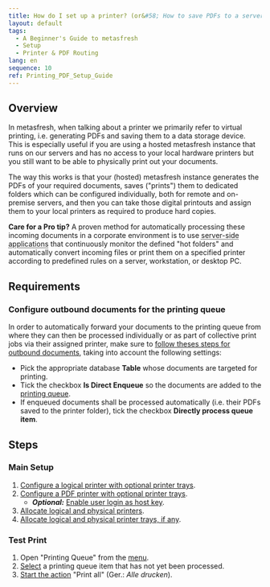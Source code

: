 ```yaml
---
title: How do I set up a printer? (or&#58; How to save PDFs to a server)
layout: default
tags:
  - A Beginner's Guide to metasfresh
  - Setup
  - Printer & PDF Routing
lang: en
sequence: 10
ref: Printing_PDF_Setup_Guide
---
```


<!--
Merged with infos from the following obsolete docs:
- appdictionary_collection\EN\sysconfig_printing.Enabled.md
- howto_collection\EN\how_to_use_the_standalone_printing_client.md
-->

## Overview
In metasfresh, when talking about a printer we primarily refer to virtual printing, i.e. generating PDFs and saving them to a data storage device. This is especially useful if you are using a hosted metasfresh instance that runs on our servers and has no access to your local hardware printers but you still want to be able to physically print out your documents.

The way this works is that your (hosted) metasfresh instance generates the PDFs of your required documents, saves ("prints") them to dedicated folders which can be configured individually, both for remote and on-premise servers, and then you can take those digital printouts and assign them to your local printers as required to produce hard copies.

**Care for a Pro tip?** A proven method for automatically processing these incoming documents in a corporate environment is to use <abbr title="e.g., FolderMill">server-side applications</abbr> that continuously monitor the defined "hot folders" and automatically convert incoming files or print them on a specified printer according to predefined rules on a server, workstation, or desktop PC.

<!-- compare also SAP Print Queues Quick Guide: https://help.sap.com/docs/SAP_BUSINESS_BYDESIGN/2754875d2d2a403f95e58a41a9c7d6de/2dd40a0c722d1014aa7791b695bc8fdf.html?locale=en-US -->

## Requirements

### Configure outbound documents for the printing queue
In order to automatically forward your documents to the printing queue from where they can then be processed individually or as part of collective print jobs via their assigned printer, make sure to [follow theses steps for outbound documents](../webui_collection/EN/Outbound_Documents_Config), taking into account the following settings:
- Pick the appropriate database **Table** whose documents are targeted for printing.
- Tick the checkbox **Is Direct Enqueue** so the documents are added to the [printing queue](../webui_collection/EN/Menu).
- If enqueued documents shall be processed automatically (i.e. their PDFs saved to the printer folder), tick the checkbox **Directly process queue item**.

<!--
### Client Archive Setting
1. Open "Client" from the [menu](../webui_collection/EN/Menu).
1. Open the entry of an existing client or [add a new one](../webui_collection/EN/New_Record_Window).
1. Make sure the **Auto Archive** settings are NOT set to *None* but to, e.g., *Documents*.
1. [metasfresh saves the progress automatically](../webui_collection/EN/Saveindicator).
-->

## Steps

### Main Setup
1. [Configure a logical printer with optional printer trays](Logical_printer_configuration_WebUI).
1. [Configure a PDF printer with optional printer trays](PDF_printer_configuration_WebUI).
    - ***Optional:*** [Enable user login as host key](Enable_UserLogin_as_HostKey_for_Printing).
1. [Allocate logical and physical printers](Allocate_logical_and_physical_printers).
1. [Allocate logical and physical printer trays, if any](Allocate_logical_and_physical_printer_trays).

### Test Print
1. Open "Printing Queue" from the [menu](Menu).
1. [Select](RecordSelection) a printing queue item that has not yet been processed.
1. [Start the action](StartAction#actions-menu) "Print all" (Ger.: *Alle drucken*).
